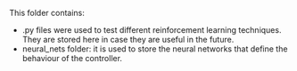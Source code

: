 This folder contains: 

* .py files were used to test different reinforcement learning techniques. They are stored here in case they are useful in the future.
* neural_nets folder: it is used to store the neural networks that define the behaviour of the controller.
